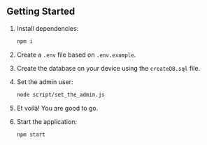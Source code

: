 ## Getting Started

1. Install dependencies:

   ```bash
   npm i
   ```

2. Create a `.env` file based on `.env.example`.

3. Create the database on your device using the `createDB.sql` file.

4. Set the admin user:

   ```bash
   node script/set_the_admin.js
   ```

5. Et voilà! You are good to go.

6. Start the application:

   ```bash
   npm start
   ```